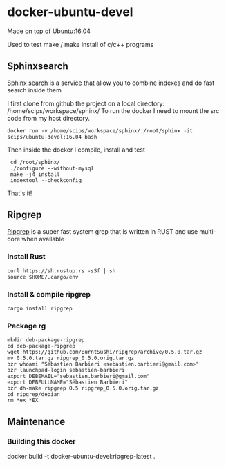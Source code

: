 # docker-ubuntu-devel

Made on top of Ubuntu:16.04

Used to test make / make install of c/c++ programs

## Sphinxsearch

[Sphinx search](http://sphinxsearch.com/) is a service that allow you to combine indexes and do fast search inside them

I first clone from github the project on a local directory: /home/scips/workspace/sphinx/
To run the docker I need to mount the src code from my host directory.

    docker run -v /home/scips/workspace/sphinx/:/root/sphinx -it scips/ubuntu-devel:16.04 bash

Then inside the docker I compile, install and test

     cd /root/sphinx/
     ./configure --without-mysql
     make -j4 install
     indextool --checkconfig

That's it!

## Ripgrep

[Ripgrep](https://github.com/BurntSushi/ripgrep) is a super fast system grep that is written in RUST and use multi-core when available

### Install Rust

    curl https://sh.rustup.rs -sSf | sh
    source $HOME/.cargo/env

### Install & compile ripgrep

    cargo install ripgrep

### Package **rg**

    mkdir deb-package-ripgrep
    cd deb-package-ripgrep
    wget https://github.com/BurntSushi/ripgrep/archive/0.5.0.tar.gz
    mv 0.5.0.tar.gz ripgrep_0.5.0.orig.tar.gz
    bzr whoami "Sébastien Barbieri <sebastien.barbieri@gmail.com>"
    bzr launchpad-login sebastien-barbieri
    export DEBEMAIL="sebastien.barbieri@gmail.com"
    export DEBFULLNAME="Sébastien Barbieri"
    bzr dh-make ripgrep 0.5 ripgrep_0.5.0.orig.tar.gz
    cd ripgrep/debian
    rm *ex *EX



## Maintenance

### Building this docker

docker build -t docker-ubuntu-devel:ripgrep-latest .

